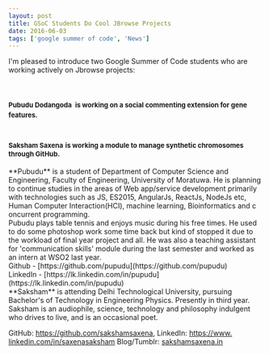 ```yaml
---
layout: post
title: GSoC Students Do Cool JBrowse Projects
date: 2016-06-03
tags: ['google summer of code', 'News']
---
```


<div>I'm pleased to introduce two Google Summer of Code students who are working actively on Jbrowse projects:</div>
<div>

# **<span style="font-size: small;">Pubudu Dodangoda</span>** <span style="font-size: small;">is working on a social commenting extension for gene features.</span>

</div>
<div>

# **<span style="font-size: small;">Saksham Saxena</span>**<span style="font-size: large;"> </span><span style="font-size: small;">is working a module to manage synthetic chromosomes through GitHub.</span>

</div>
<div>**Pubudu** is a student of Department of Computer Science and Engineering, Faculty of Engineering, University of Moratuwa. He is planning to continue studies in the areas of Web app/service development primarily with technologies such as JS, ES2015, AngularJs, ReactJs, NodeJs etc,  Human Computer Interaction(HCI), machine learning, Bioinformatics and c<wbr />oncurrent programming.</div>
<div></div>
<div>Pubudu plays table tennis and enjoys music during his free times. He used to do some photoshop work some time back but kind of stopped it due to the workload of final year project and all. He was also a teaching assistant for 'communication skills' module during the last semester and worked as an intern at WSO2 last year.</div>
<div></div>
<div>Github - [https://github.com/pupudu](https://github.com/pupudu)</div>
<div>LinkedIn - [https://lk.linkedin.com/in/<wbr />pupudu](https://lk.linkedin.com/in/pupudu)</div>
<div></div>
<div></div>
<div>**Saksham** is attending Delhi Technological University, pursuing Bachelor's of Technology in Engineering Physics. Presently in third year.</div>
<div>
Saksham is an audiophile, science, technology and philosophy indulgent who drives to live, and is an occasional poet.

GitHub:
[https://github.com/<wbr />sakshamsaxena](https://github.com/sakshamsaxena),
LinkedIn:
[https://www.<wbr />linkedin.com/in/saxenasaksham](https://www.linkedin.com/in/saxenasaksham)
Blog/Tumblr: [sakshamsaxena.in](http://sakshamsaxena.in/)</div>
